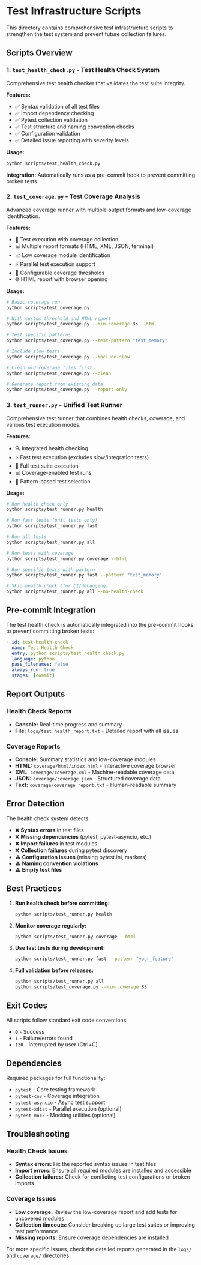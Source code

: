 # Test Infrastructure Scripts

This directory contains comprehensive test infrastructure scripts to strengthen the test system and prevent future collection failures.

## Scripts Overview

### 1. `test_health_check.py` - Test Health Check System
Comprehensive test health checker that validates the test suite integrity.

**Features:**
- ✅ Syntax validation of all test files
- ✅ Import dependency checking
- ✅ Pytest collection validation
- ✅ Test structure and naming convention checks
- ✅ Configuration validation
- ✅ Detailed issue reporting with severity levels

**Usage:**
```bash
python scripts/test_health_check.py
```

**Integration:** Automatically runs as a pre-commit hook to prevent committing broken tests.

### 2. `test_coverage.py` - Test Coverage Analysis
Advanced coverage runner with multiple output formats and low-coverage identification.

**Features:**
- 🧪 Test execution with coverage collection
- 📊 Multiple report formats (HTML, XML, JSON, terminal)
- 📈 Low coverage module identification
- ⚡ Parallel test execution support
- 🎯 Configurable coverage thresholds
- 🌐 HTML report with browser opening

**Usage:**
```bash
# Basic coverage run
python scripts/test_coverage.py

# With custom threshold and HTML report
python scripts/test_coverage.py --min-coverage 85 --html

# Test specific patterns
python scripts/test_coverage.py --test-pattern "test_memory"

# Include slow tests
python scripts/test_coverage.py --include-slow

# Clean old coverage files first
python scripts/test_coverage.py --clean

# Generate report from existing data
python scripts/test_coverage.py --report-only
```

### 3. `test_runner.py` - Unified Test Runner
Comprehensive test runner that combines health checks, coverage, and various test execution modes.

**Features:**
- 🔍 Integrated health checking
- ⚡ Fast test execution (excludes slow/integration tests)
- 🧪 Full test suite execution
- 📊 Coverage-enabled test runs
- 🎯 Pattern-based test selection

**Usage:**
```bash
# Run health check only
python scripts/test_runner.py health

# Run fast tests (unit tests only)
python scripts/test_runner.py fast

# Run all tests
python scripts/test_runner.py all

# Run tests with coverage
python scripts/test_runner.py coverage --html

# Run specific tests with pattern
python scripts/test_runner.py fast --pattern "test_memory"

# Skip health check (for CI/debugging)
python scripts/test_runner.py all --no-health-check
```

## Pre-commit Integration

The test health check is automatically integrated into the pre-commit hooks to prevent committing broken tests:

```yaml
- id: test-health-check
  name: Test Health Check
  entry: python scripts/test_health_check.py
  language: python
  pass_filenames: false
  always_run: true
  stages: [commit]
```

## Report Outputs

### Health Check Reports
- **Console:** Real-time progress and summary
- **File:** `logs/test_health_report.txt` - Detailed report with all issues

### Coverage Reports
- **Console:** Summary statistics and low-coverage modules
- **HTML:** `coverage/html/index.html` - Interactive coverage browser
- **XML:** `coverage/coverage.xml` - Machine-readable coverage data
- **JSON:** `coverage/coverage.json` - Structured coverage data
- **Text:** `coverage/coverage_report.txt` - Human-readable summary

## Error Detection

The health check system detects:
- ❌ **Syntax errors** in test files
- ❌ **Missing dependencies** (pytest, pytest-asyncio, etc.)
- ❌ **Import failures** in test modules
- ❌ **Collection failures** during pytest discovery
- ⚠️ **Configuration issues** (missing pytest.ini, markers)
- ⚠️ **Naming convention violations**
- ⚠️ **Empty test files**

## Best Practices

1. **Run health check before committing:**
   ```bash
   python scripts/test_runner.py health
   ```

2. **Monitor coverage regularly:**
   ```bash
   python scripts/test_runner.py coverage --html
   ```

3. **Use fast tests during development:**
   ```bash
   python scripts/test_runner.py fast --pattern "your_feature"
   ```

4. **Full validation before releases:**
   ```bash
   python scripts/test_runner.py all
   python scripts/test_coverage.py --min-coverage 85
   ```

## Exit Codes

All scripts follow standard exit code conventions:
- `0` - Success
- `1` - Failure/errors found
- `130` - Interrupted by user (Ctrl+C)

## Dependencies

Required packages for full functionality:
- `pytest` - Core testing framework
- `pytest-cov` - Coverage integration
- `pytest-asyncio` - Async test support
- `pytest-xdist` - Parallel execution (optional)
- `pytest-mock` - Mocking utilities (optional)

## Troubleshooting

### Health Check Issues
- **Syntax errors:** Fix the reported syntax issues in test files
- **Import errors:** Ensure all required modules are installed and accessible
- **Collection failures:** Check for conflicting test configurations or broken imports

### Coverage Issues
- **Low coverage:** Review the low-coverage report and add tests for uncovered modules
- **Collection timeouts:** Consider breaking up large test suites or improving test performance
- **Missing reports:** Ensure coverage dependencies are installed

For more specific issues, check the detailed reports generated in the `logs/` and `coverage/` directories.